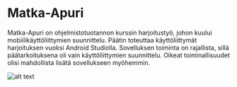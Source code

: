 # Matka-Apuri

Matka-Apuri on ohjelmistotuotannon kurssin harjoitustyö, johon kuului mobiilikäyttöliittymien suunnittelu.
Päätin toteuttaa käyttöliittymät harjoituksen vuoksi Android Studiolla. Sovelluksen toiminta on rajallista, sillä päätarkoituksena oli vain käyttöliittymien suunnittelu. Oikeat toiminallisuudet olisi mahdollista lisätä sovellukseen myöhemmin.

![alt text](https://doc-08-5s-docs.googleusercontent.com/docs/securesc/ha0ro937gcuc7l7deffksulhg5h7mbp1/m8v82tcvk13a86evra9rrq47mm1k6dpn/1577462400000/15829009669727065590/*/1rEIwgrsTrOjOtAaHcld0HjR41z_LebDv?e=view)
